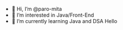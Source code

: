 - 👋 Hi, I’m @paro-mita
- 👀 I’m interested in Java/Front-End
- 🌱 I’m currently learning Java and DSA
Hello


<!---
paro-mita/paro-mita is a ✨ special ✨ repository because its `README.md` (this file) appears on your GitHub profile.
You can click the Preview link to take a look at your changes.
--->
